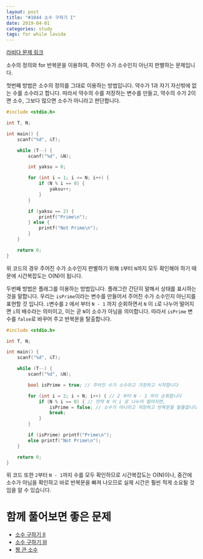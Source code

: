 ```yaml
---
layout: post
title: "#1044 소수 구하기 I"
date: 2019-04-01
categories: study
tags: for while lavida
---
```


[라비다 문제 링크][1044]

소수의 정의와 for 반복문을 이용하여, 주어진 수가 소수인지 아닌지 판별하는 문제입니다.

<!--more-->

첫번째 방법은 소수의 정의를 그대로 이용하는 방법입니다. 약수가 1과 자기 자신밖에 없는 수를 소수라고 합니다. 따라서 약수의 수를 저장하는 변수를 만들고, 약수의 수가 2이면 소수, 그보다 많으면 소수가 아니라고 판단합니다.

```c++
#include <stdio.h>

int T, N;

int main() {
	scanf("%d", &T);

	while (T--) {
		scanf("%d", &N);

		int yaksu = 0;

		for (int i = 1; i <= N; i++) {
			if (N % i == 0) {
				yaksu++;
			}
		}

		if (yaksu == 2) {
			printf("Prime\n");
		} else {
			printf("Not Prime\n");
		}
	}

	return 0;
}
```

위 코드의 경우 주어진 수가 소수인지 판별하기 위해 `1`부터 `N`까지 모두 확인해야 하기 때문에 시간복잡도는 O(N)이 됩니다.

두번째 방법은 플래그를 이용하는 방법입니다. 플래그란 간단히 말해서 상태를 표시하는 것을 말합니다. 우리는 `isPrime`이라는 변수를 만들어서 주어진 수가 소수인지 아닌지를 표현할 것 입니다. `i`변수를 `2` 에서 부터 `N - 1` 까지 순회하면서 `N` 이 `i`로 나누어 떨어지면 `i`의 배수라는 의미이고, 이는 곧 `N`이 소수가 아님을 의미합니다. 따라서 `isPrime` 변수를 `false`로 바꾸어 주고 반복문을 탈출합니다.

```c++
#include <stdio.h>

int T, N;

int main() {
	scanf("%d", &T);

	while (T--) {
		scanf("%d", &N);

		bool isPrime = true; // 주어진 수가 소수라고 가정하고 시작합니다

		for (int i = 2; i < N; i++) { // 2 부터 N - 1 까지 순회합니다
			if (N % i == 0) { // 만약 N 이 i 로 나누어 떨어지면,
				isPrime = false; // 소수가 아니라고 저장하고 반복문을 탈출합니다
				break;
			}
		}

		if (isPrime) printf("Prime\n");
		else printf("Not Prime\n");
	}

	return 0;
}
```

위 코드 또한 `2`부터 `N - 1`까지 수를 모두 확인하므로 시간복잡도는 O(N)이나, 중간에 소수가 아님을 확인하고 바로 반복문을 빠져 나오므로 실제 시간은 훨씬 적게 소요될 것임을 알 수 있습니다.

# 함께 풀어보면 좋은 문제

* [소수 구하기 II][1045]
* [소수 구하기 III][1045]
* [짱 큰 소수][2373]

[1044]: https://lavida.us/problem.php?id=1044
[1045]: https://lavida.us/problem.php?id=1045
[1062]: https://lavida.us/problem.php?id=1062
[2373]: https://lavida.us/problem.php?id=2373
